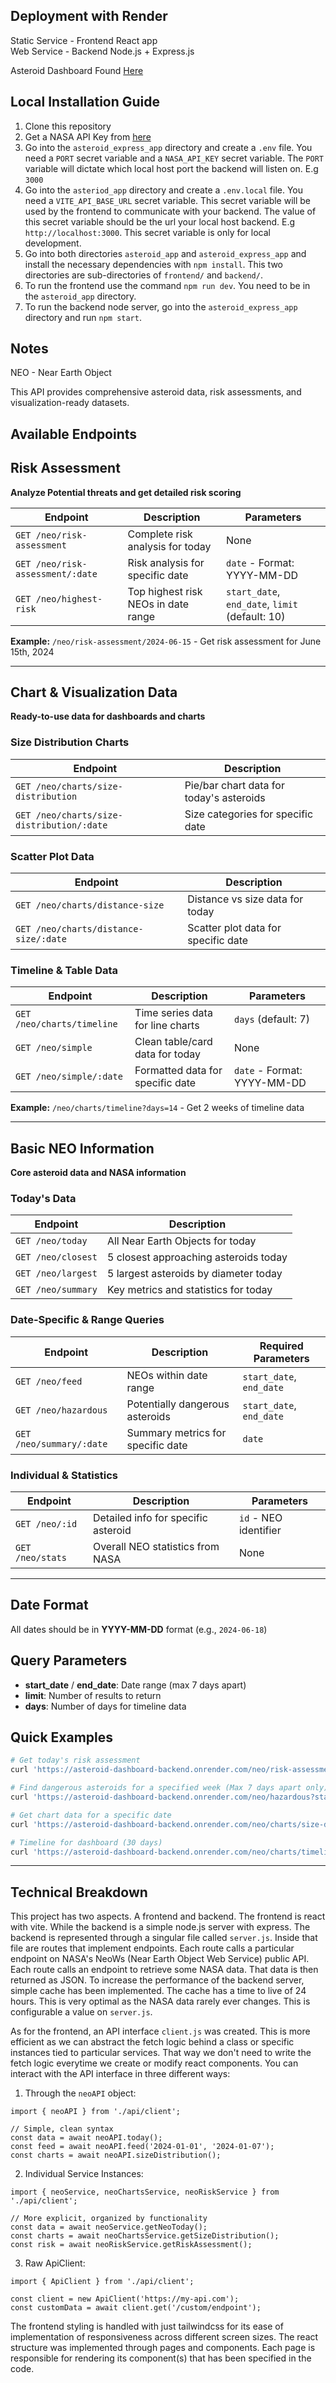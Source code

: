 ## Deployment with Render

Static Service - Frontend React app<br>
Web Service - Backend Node.js + Express.js<br>

Asteroid Dashboard Found [Here](https://asteroid-risk-assessment-dashboard.onrender.com/)

## Local Installation Guide

1. Clone this repository
2. Get a NASA API Key from [here](https://api.nasa.gov/)
3. Go into the `asteroid_express_app` directory and create a `.env` file. You need a `PORT` secret variable and a `NASA_API_KEY` secret variable. The `PORT` variable will dictate which local host port the backend will listen on. E.g `3000`
4. Go into the `asteriod_app` directory and create a `.env.local` file. You need a `VITE_API_BASE_URL` secret variable. This secret variable will be used by the frontend to communicate with your backend. The value of this secret variable should be the url your local host backend. E.g `http://localhost:3000`. This secret variable is only for local development.
5. Go into both directories `asteroid_app` and `asteroid_express_app` and install the necessary dependencies with `npm install`. This two directories are sub-directories of `frontend/` and `backend/`.
6. To run the frontend use the command `npm run dev`. You need to be in the `asteroid_app` directory.
7. To run the backend node server, go into the `asteroid_express_app` directory and run `npm start`.

## Notes

NEO - Near Earth Object

This API provides comprehensive asteroid data, risk assessments, and visualization-ready datasets.

## Available Endpoints

## Risk Assessment

**Analyze Potential threats and get detailed risk scoring**

| Endpoint | Description | Parameters |
|----------|-------------|------------|
| `GET /neo/risk-assessment` | Complete risk analysis for today | None |
| `GET /neo/risk-assessment/:date` | Risk analysis for specific date | `date` - Format: YYYY-MM-DD |
| `GET /neo/highest-risk` | Top highest risk NEOs in date range | `start_date`, `end_date`, `limit` (default: 10) |

**Example:** `/neo/risk-assessment/2024-06-15` - Get risk assessment for June 15th, 2024

---

## Chart & Visualization Data

**Ready-to-use data for dashboards and charts**

### Size Distribution Charts
| Endpoint | Description |
|----------|-------------|
| `GET /neo/charts/size-distribution` | Pie/bar chart data for today's asteroids |
| `GET /neo/charts/size-distribution/:date` | Size categories for specific date |

### Scatter Plot Data
| Endpoint | Description |
|----------|-------------|
| `GET /neo/charts/distance-size` | Distance vs size data for today |
| `GET /neo/charts/distance-size/:date` | Scatter plot data for specific date |

### Timeline & Table Data
| Endpoint | Description | Parameters |
|----------|-------------|------------|
| `GET /neo/charts/timeline` | Time series data for line charts | `days` (default: 7) |
| `GET /neo/simple` | Clean table/card data for today | None |
| `GET /neo/simple/:date` | Formatted data for specific date | `date` - Format: YYYY-MM-DD |

**Example:** `/neo/charts/timeline?days=14` - Get 2 weeks of timeline data

---

## Basic NEO Information

**Core asteroid data and NASA information**

### Today's Data
| Endpoint | Description |
|----------|-------------|
| `GET /neo/today` | All Near Earth Objects for today |
| `GET /neo/closest` | 5 closest approaching asteroids today |
| `GET /neo/largest` | 5 largest asteroids by diameter today |
| `GET /neo/summary` | Key metrics and statistics for today |

### Date-Specific & Range Queries
| Endpoint | Description | Required Parameters |
|----------|-------------|-------------------|
| `GET /neo/feed` | NEOs within date range | `start_date`, `end_date` |
| `GET /neo/hazardous` | Potentially dangerous asteroids | `start_date`, `end_date` |
| `GET /neo/summary/:date` | Summary metrics for specific date | `date` |

### Individual & Statistics
| Endpoint | Description | Parameters |
|----------|-------------|------------|
| `GET /neo/:id` | Detailed info for specific asteroid | `id` - NEO identifier |
| `GET /neo/stats` | Overall NEO statistics from NASA | None |

---

## Date Format

All dates should be in **YYYY-MM-DD** format (e.g., `2024-06-18`)

## Query Parameters

- **start_date** / **end_date**: Date range (max 7 days apart)
- **limit**: Number of results to return
- **days**: Number of days for timeline data

## Quick Examples

```bash
# Get today's risk assessment
curl 'https://asteroid-dashboard-backend.onrender.com/neo/risk-assessment'

# Find dangerous asteroids for a specified week (Max 7 days apart only)
curl 'https://asteroid-dashboard-backend.onrender.com/neo/hazardous?start_date=2024-06-13&end_date=2024-06-20'

# Get chart data for a specific date
curl 'https://asteroid-dashboard-backend.onrender.com/neo/charts/size-distribution/2024-06-15'

# Timeline for dashboard (30 days)
curl 'https://asteroid-dashboard-backend.onrender.com/neo/charts/timeline?days=30'
```

---

## Technical Breakdown

This project has two aspects. A frontend and backend. The frontend is react with vite. While the backend is a simple node.js server with express. The backend is represented through a singular file called `server.js`. Inside that file are routes that implement endpoints. Each route calls a particular endpoint on NASA's NeoWs (Near Earth Object Web Service) public API. Each route calls an endpoint to retrieve some NASA data. That data is then returned as JSON. To increase the performance of the backend server, simple cache has been implemented. The cache has a time to live of 24 hours. This is very optimal as the NASA data rarely ever changes. This is configurable a value on `server.js`.

As for the frontend, an API interface `client.js` was created. This is more efficient as we can abstract the fetch logic behind a class or specific instances tied to particular services. That way we don't need to write the fetch logic everytime we create or modify react components. You can interact with the API interface in three different ways:

1. Through the `neoAPI` object:

```
import { neoAPI } from './api/client';

// Simple, clean syntax
const data = await neoAPI.today();
const feed = await neoAPI.feed('2024-01-01', '2024-01-07');
const charts = await neoAPI.sizeDistribution();
```

2. Individual Service Instances:

```
import { neoService, neoChartsService, neoRiskService } from './api/client';

// More explicit, organized by functionality
const data = await neoService.getNeoToday();
const charts = await neoChartsService.getSizeDistribution();
const risk = await neoRiskService.getRiskAssessment();
```

3. Raw ApiClient:

```
import { ApiClient } from './api/client';

const client = new ApiClient('https://my-api.com');
const customData = await client.get('/custom/endpoint');
```

The frontend styling is handled with just tailwindcss for its ease of implementation of responsiveness across different screen sizes. The react structure was implemented through pages and components. Each page is responsible for rendering its component(s) that has been specified in the code.